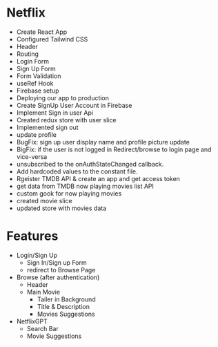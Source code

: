 # Netflix

- Create React App
- Configured Tailwind CSS
- Header
- Routing
- Login Form
- Sign Up Form
- Form Validation
- useRef Hook
- Firebase setup
- Deploying our app to production
- Create SignUp User Account in Firebase
- Implement Sign in user Api
- Created redux store with user slice
- Implemented sign out
- update profile
- BugFix: sign up user display name and profile picture update
- BigFix: if the user is not logged in Redirect/browse to login page and vice-versa
- unsubscribed to the onAuthStateChanged callback.
- Add hardcoded values to the constant file.
- Rgeister TMDB API & create an app and get access token
- get data from TMDB now playing movies list API
- custom gook for now playing movies
- created movie slice
- updated store with movies data

# Features

- Login/Sign Up
  - Sign In/Sign up Form
  - redirect to Browse Page
- Browse (after authentication)
  - Header
  - Main Movie
    - Tailer in Background
    - Title & Description
    - Movies Suggestions
- NetflixGPT
  - Search Bar
  - Movie Suggestions
